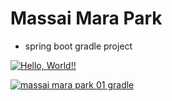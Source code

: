 # Massai Mara Park
+ spring boot gradle project

[![Hello, World!!](https://github.com/minjjiny/massai_mara_park01/actions/workflows/01helloworld.yaml/badge.svg)](https://github.com/minjjiny/massai_mara_park01/actions/workflows/01helloworld.yaml)


[![massai mara park 01 gradle](https://github.com/minjjiny/massai_mara_park01/actions/workflows/02mmpark02_gradle_build.yaml/badge.svg)](https://github.com/minjjiny/massai_mara_park01/actions/workflows/02mmpark02_gradle_build.yaml)